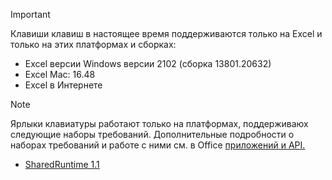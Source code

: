 > [!IMPORTANT]
> Клавиши клавиш в настоящее время поддерживаются только на Excel и только на этих платформах и сборках:
>
>- Excel версии Windows версии 2102 (сборка 13801.20632)
>- Excel Mac: 16.48
>- Excel в Интернете

> [!NOTE]
> Ярлыки клавиатуры работают только на платформах, поддерживаюх следующие наборы требований. Дополнительные подробности о наборах требований и работе с ними см. в Office [приложений и API.](../develop/specify-office-hosts-and-api-requirements.md)
>
> - [SharedRuntime 1.1](../reference/requirement-sets/shared-runtime-requirement-sets.md)
